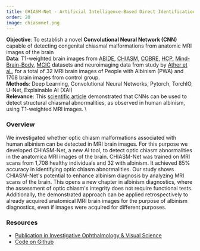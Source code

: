 ```yaml
---
title: CHIASM-Net - Artificial Intelligence-Based Direct Identification of Chiasmal Abnormalities in Albinism 
order: 20
image: chiasmnet.png
---
```


**Objective**: To establish a novel **Convolutional Neural Network (CNN)** capable of detecting congenital chiasmal malformations from anatomic MRI images of the brain \
**Data**:  T1-weighted brain images from [ABIDE](https://www.ncbi.nlm.nih.gov/pmc/articles/PMC4162310/), [CHIASM](https://www.nature.com/articles/s41597-021-01080-w), [COBRE](https://www.sciencedirect.com/science/article/pii/S1053811915004310?via%3Dihub), [HCP](https://www.humanconnectome.org/), [Mind-Brain-Body](https://pubmed.ncbi.nlm.nih.gov/30747911/), [MCIC](https://link.springer.com/article/10.1007/s12021-013-9184-3) datasets and neuroimaging data from study by [Ather et al.](https://onlinelibrary.wiley.com/doi/epdf/10.1002/hbm.24411), for a total of 32 MRI brain images of People with Albinism (PWA) and 1708 brain images from control group. \
**Methods**:  Deep Learning, Convolutional Neural Networks, Pytorch, TorchIO, U-Net, Explainable AI (XAI) \
**Relevance**: This [scientific article](https://iovs.arvojournals.org/article.aspx?articleid=2792909) demonstrated that CNNs can be used to detect structural chiasmal abnormalities, as observed in human albinism, using T1-weighted MRI images. \

### Overview

We investigated whether optic chiasm malformations associated with human albinism can be detected in MRI brain images. For this purpose we developed CHIASM-Net, a new AI tool, to detect optic chiasm abnormalities in the anatomica MRI images of the brain. CHIASM-Net was trained on MRI scans from 1,708 healthy individuals and 32 with albinism. It achieved 85% accuracy in identifying optic chiasm abnormalities. Our study shows CHIASM-Net's potential to enhance albinism diagnosis by analyzing MRI scans of the brain. This opens a new chapter in albinism diagnostics, where the assessment of optic chiasm's integrity does not require functional tests. Additionally, the demonstrated approach can be applied retrospectively to already acquired anatomical MRI brain images for the purpose of albinism diagnostics, even if images were acquired for different purposes.

### Resources

- [Publication in Investigative Ophthalmology & Visual Science](https://iovs.arvojournals.org/article.aspx?articleid=2792909)
- [Code on Github](https://github.com/rjpuzniak/CHIASM-Net)